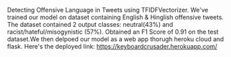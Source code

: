 Detecting Offensive Language in Tweets using TFIDFVectorizer.
We've trained our model on dataset containing English & Hinglish offensive tweets. The dataset contained 2 output classes: neutral(43%) and racist/hateful/misogynistic (57%). 
Obtained an F1 Score of 0.91 on the test dataset.We then delpoed our model as a web app thorugh heroku cloud and flask.
Here's the deployed link: https://keyboardcrusader.herokuapp.com/

